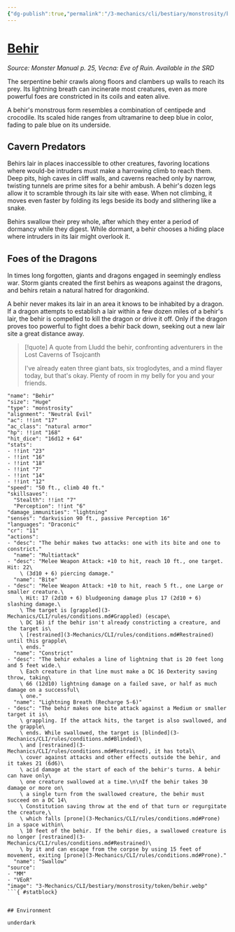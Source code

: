 ```yaml
---
{"dg-publish":true,"permalink":"/3-mechanics/cli/bestiary/monstrosity/behir/","tags":["ttrpg-cli/compendium/src/5e/mm","ttrpg-cli/monster/cr/11","ttrpg-cli/monster/environment/underdark","ttrpg-cli/monster/size/huge","ttrpg-cli/monster/type/monstrosity"],"noteIcon":""}
---
```


# [Behir](3-Mechanics\CLI\bestiary\monstrosity/behir.md)
*Source: Monster Manual p. 25, Vecna: Eve of Ruin. Available in the <span title='Systems Reference Document (5.1)'>SRD</span>*  

The serpentine behir crawls along floors and clambers up walls to reach its prey. Its lightning breath can incinerate most creatures, even as more powerful foes are constricted in its coils and eaten alive.

A behir's monstrous form resembles a combination of centipede and crocodile. Its scaled hide ranges from ultramarine to deep blue in color, fading to pale blue on its underside.

## Cavern Predators

Behirs lair in places inaccessible to other creatures, favoring locations where would-be intruders must make a harrowing climb to reach them. Deep pits, high caves in cliff walls, and caverns reached only by narrow, twisting tunnels are prime sites for a behir ambush. A behir's dozen legs allow it to scramble through its lair site with ease. When not climbing, it moves even faster by folding its legs beside its body and slithering like a snake.

Behirs swallow their prey whole, after which they enter a period of dormancy while they digest. While dormant, a behir chooses a hiding place where intruders in its lair might overlook it.

## Foes of the Dragons

In times long forgotten, giants and dragons engaged in seemingly endless war. Storm giants created the first behirs as weapons against the dragons, and behirs retain a natural hatred for dragonkind.

A behir never makes its lair in an area it knows to be inhabited by a dragon. If a dragon attempts to establish a lair within a few dozen miles of a behir's lair, the behir is compelled to kill the dragon or drive it off. Only if the dragon proves too powerful to fight does a behir back down, seeking out a new lair site a great distance away.

> [!quote] A quote from Lludd the behir, confronting adventurers in the Lost Caverns of Tsojcanth  
> 
> I've already eaten three giant bats, six troglodytes, and a mind flayer today, but that's okay. Plenty of room in my belly for you and your friends.


```statblock
"name": "Behir"
"size": "Huge"
"type": "monstrosity"
"alignment": "Neutral Evil"
"ac": !!int "17"
"ac_class": "natural armor"
"hp": !!int "168"
"hit_dice": "16d12 + 64"
"stats":
- !!int "23"
- !!int "16"
- !!int "18"
- !!int "7"
- !!int "14"
- !!int "12"
"speed": "50 ft., climb 40 ft."
"skillsaves":
  "Stealth": !!int "7"
  "Perception": !!int "6"
"damage_immunities": "lightning"
"senses": "darkvision 90 ft., passive Perception 16"
"languages": "Draconic"
"cr": "11"
"actions":
- "desc": "The behir makes two attacks: one with its bite and one to constrict."
  "name": "Multiattack"
- "desc": "Melee Weapon Attack: +10 to hit, reach 10 ft., one target. Hit: 22\
    \ (3d10 + 6) piercing damage."
  "name": "Bite"
- "desc": "Melee Weapon Attack: +10 to hit, reach 5 ft., one Large or smaller creature.\
    \ Hit: 17 (2d10 + 6) bludgeoning damage plus 17 (2d10 + 6) slashing damage.\
    \ The target is [grappled](3-Mechanics/CLI/rules/conditions.md#Grappled) (escape\
    \ DC 16) if the behir isn't already constricting a creature, and the target is\
    \ [restrained](3-Mechanics/CLI/rules/conditions.md#Restrained) until this grapple\
    \ ends."
  "name": "Constrict"
- "desc": "The behir exhales a line of lightning that is 20 feet long and 5 feet wide.\
    \ Each creature in that line must make a DC 16 Dexterity saving throw, taking\
    \ 66 (12d10) lightning damage on a failed save, or half as much damage on a successful\
    \ one."
  "name": "Lightning Breath (Recharge 5-6)"
- "desc": "The behir makes one bite attack against a Medium or smaller target it is\
    \ grappling. If the attack hits, the target is also swallowed, and the grapple\
    \ ends. While swallowed, the target is [blinded](3-Mechanics/CLI/rules/conditions.md#Blinded)\
    \ and [restrained](3-Mechanics/CLI/rules/conditions.md#Restrained), it has total\
    \ cover against attacks and other effects outside the behir, and it takes 21 (6d6)\
    \ acid damage at the start of each of the behir's turns. A behir can have only\
    \ one creature swallowed at a time.\n\nIf the behir takes 30 damage or more on\
    \ a single turn from the swallowed creature, the behir must succeed on a DC 14\
    \ Constitution saving throw at the end of that turn or regurgitate the creature,\
    \ which falls [prone](3-Mechanics/CLI/rules/conditions.md#Prone) in a space within\
    \ 10 feet of the behir. If the behir dies, a swallowed creature is no longer [restrained](3-Mechanics/CLI/rules/conditions.md#Restrained)\
    \ by it and can escape from the corpse by using 15 feet of movement, exiting [prone](3-Mechanics/CLI/rules/conditions.md#Prone)."
  "name": "Swallow"
"source":
- "MM"
- "VEoR"
"image": "3-Mechanics/CLI/bestiary/monstrosity/token/behir.webp"
```{ #statblock}


## Environment

underdark